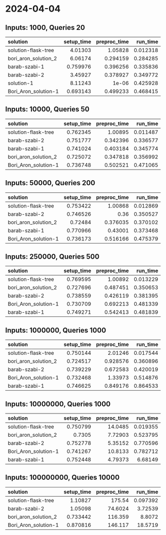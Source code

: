 # 2024-04-04

## Inputs: 1000, Queries 20

| solution             |   setup_time |   preproc_time |   run_time |
|:---------------------|-------------:|---------------:|-----------:|
| solution-flask-tree  |     4.01303  |       1.05828  |   0.012318 |
| bori_aron_solution_2 |     6.06174  |       0.294159 |   0.284285 |
| barab-szabi-1        |     0.759976 |       0.396256 |   0.335836 |
| barab-szabi-2        |     3.45927  |       0.378927 |   0.349772 |
| solution-1           |     8.11243  |       1e-06    |   0.425928 |
| Bori_Aron_solution-1 |     0.693143 |       0.499233 |   0.468415 |

## Inputs: 10000, Queries 50

| solution             |   setup_time |   preproc_time |   run_time |
|:---------------------|-------------:|---------------:|-----------:|
| solution-flask-tree  |     0.762345 |       1.00895  |   0.011487 |
| barab-szabi-2        |     0.751777 |       0.342396 |   0.336577 |
| barab-szabi-1        |     0.741024 |       0.403184 |   0.345774 |
| bori_aron_solution_2 |     0.725072 |       0.347818 |   0.356992 |
| Bori_Aron_solution-1 |     0.736748 |       0.502521 |   0.471065 |

## Inputs: 50000, Queries 200

| solution             |   setup_time |   preproc_time |   run_time |
|:---------------------|-------------:|---------------:|-----------:|
| solution-flask-tree  |     0.753422 |       1.00868  |   0.012869 |
| barab-szabi-2        |     0.746526 |       0.36     |   0.350527 |
| bori_aron_solution_2 |     0.72484  |       0.376035 |   0.370102 |
| barab-szabi-1        |     0.770966 |       0.43001  |   0.373468 |
| Bori_Aron_solution-1 |     0.736173 |       0.516166 |   0.475379 |

## Inputs: 250000, Queries 500

| solution             |   setup_time |   preproc_time |   run_time |
|:---------------------|-------------:|---------------:|-----------:|
| solution-flask-tree  |     0.769595 |       1.00892  |   0.013229 |
| bori_aron_solution_2 |     0.727696 |       0.487451 |   0.350653 |
| barab-szabi-2        |     0.738559 |       0.426119 |   0.381395 |
| Bori_Aron_solution-1 |     0.730709 |       0.692213 |   0.481339 |
| barab-szabi-1        |     0.749271 |       0.542413 |   0.481839 |

## Inputs: 1000000, Queries 1000

| solution             |   setup_time |   preproc_time |   run_time |
|:---------------------|-------------:|---------------:|-----------:|
| solution-flask-tree  |     0.750144 |       2.01246  |   0.017544 |
| bori_aron_solution_2 |     0.724517 |       0.928576 |   0.360896 |
| barab-szabi-2        |     0.739229 |       0.672583 |   0.420019 |
| Bori_Aron_solution-1 |     0.732468 |       1.33973  |   0.514876 |
| barab-szabi-1        |     0.746625 |       0.849176 |   0.864533 |

## Inputs: 10000000, Queries 1000

| solution             |   setup_time |   preproc_time |   run_time |
|:---------------------|-------------:|---------------:|-----------:|
| solution-flask-tree  |     0.750799 |       14.0485  |   0.019355 |
| bori_aron_solution_2 |     0.7305   |        7.72903 |   0.523795 |
| barab-szabi-2        |     0.752778 |        5.35152 |   0.770596 |
| Bori_Aron_solution-1 |     0.741267 |       10.8133  |   0.782712 |
| barab-szabi-1        |     0.752448 |        4.79373 |   6.68149  |

## Inputs: 100000000, Queries 10000

| solution             |   setup_time |   preproc_time |   run_time |
|:---------------------|-------------:|---------------:|-----------:|
| solution-flask-tree  |     1.10827  |       175.54   |   0.097392 |
| barab-szabi-2        |     1.05098  |        74.6024 |   3.72539  |
| bori_aron_solution_2 |     0.733442 |       116.359  |   8.8072   |
| Bori_Aron_solution-1 |     0.870816 |       146.117  |  18.5719   |
